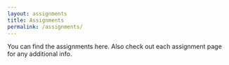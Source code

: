 ```yaml
---
layout: assignments
title: Assignments
permalink: /assignments/
---
```

You can find the assignments here. Also check out each assignment page for any additional info.
